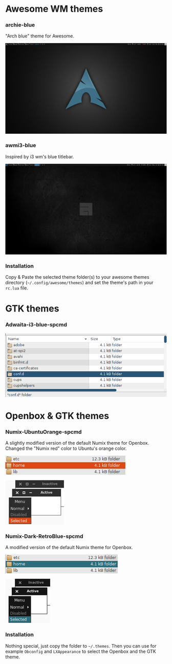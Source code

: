 # Awesome WM themes

### archie-blue

"Arch blue" theme for Awesome.

![](https://raw.githubusercontent.com/spcmd/spcmd.github.io/master/img/archie-blue-theme.jpg)

### awmi3-blue

Inspired by i3 wm's blue titlebar.

![](https://raw.githubusercontent.com/spcmd/spcmd.github.io/master/img/awesome-i3-blue-theme.jpg)

### Installation

Copy & Paste the selected theme folder(s) to your awesome themes directory (`~/.config/awesome/themes`) and set the theme's path in your `rc.lua` file.

# GTK themes

### Adwaita-i3-blue-spcmd

![](https://raw.githubusercontent.com/spcmd/spcmd.github.io/master/img/Adwaita-i3-blue-spcmd-theme.png)

# Openbox & GTK themes

### Numix-UbuntuOrange-spcmd

A slightly modified version of the default Numix theme for Openbox. Changed the "Numix red" color to Ubuntu's orange color.

![](https://raw.githubusercontent.com/spcmd/spcmd.github.io/master/img/Numix-UbuntuOrange-spcmd_shot1.png)

![](https://raw.githubusercontent.com/spcmd/spcmd.github.io/master/img/Numix-UbuntuOrange-spcmd_shot2.png)

### Numix-Dark-RetroBlue-spcmd

A modified version of the default Numix theme for Openbox.

![](https://raw.githubusercontent.com/spcmd/spcmd.github.io/master/img/Numix-Dark-RetroBlue-spcmd_shot1.png)

![](https://raw.githubusercontent.com/spcmd/spcmd.github.io/master/img/Numix-Dark-RetroBlue-spcmd_shot2.png)

### Installation

Nothing special, just copy the folder to `~/.themes`. Then you can use for example `Obconfig` and `LXAppearance` to select the Openbox and the GTK theme.
